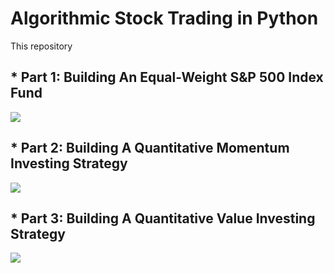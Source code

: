 # Algorithmic Stock Trading in Python

This repository

## * Part 1: Building An Equal-Weight S&P 500 Index Fund

![](https://media.giphy.com/media/S4178TW2Rm1LW/giphy.gif)
  
## * Part 2: Building A Quantitative Momentum Investing Strategy

![](https://media.giphy.com/media/rM0wxzvwsv5g4/giphy.gif)
  
## * Part 3: Building A Quantitative Value Investing Strategy

![](https://giphy.com/gifs/JtBZm3Getg3dqxK0zP/html5)
